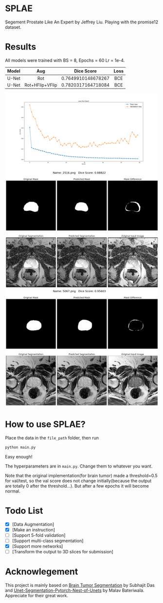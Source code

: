 # SPLAE
 Segement Prostate Like An Expert by Jeffrey Liu.
 Playing with the promise12 dataset.

# Results

All models were trained with BS = 8, Epochs = 60 Lr = 1e-4.

Model | Aug | Dice Score | Loss
--- |:---:|:---:|:---:
U-Net | Rot | 0.7649910148678267 | BCE
U-Net | Rot+HFlip+VFlip | 0.7820317164718084 | BCE

![U-Net Loss Graph](README_IMGS/TrainValLoss.png)
![U-Net Segment Result](README_IMGS/Predictions.png)
![U-Net Segment Result2](README_IMGS/Predictions6.png)

# How to use SPLAE?

Place the data in the `file_path` folder, then run
```bash
python main.py
```
Easy enough!

The hyperparameters are in `main.py`. Change them to whatever you want.

Note that the original implementation(for brain tumor) made a threshold=0.5 for val/test, so the val score does not change initially(because the output are totally 0 after the threshold...). But after a few epochs it will become normal.

# Todo List
- [x] [Data Augmentation]
- [x] [Make an instruction]
- [ ] [Support 5-fold validation]
- [ ] [Support multi-class segmentation]
- [x] [Support more networks]
- [ ] [Transform the output to 3D slices for submission]

# Acknowlegement
This project is mainly based on [Brain Tumor Segmentation](https://github.com/sdsubhajitdas/Brain-Tumor-Segmentation) by Subhajit Das and [Unet-Segmentation-Pytorch-Nest-of-Unets](https://github.com/bigmb/Unet-Segmentation-Pytorch-Nest-of-Unets) by Malav Bateriwala. Appreciate for their great work.
